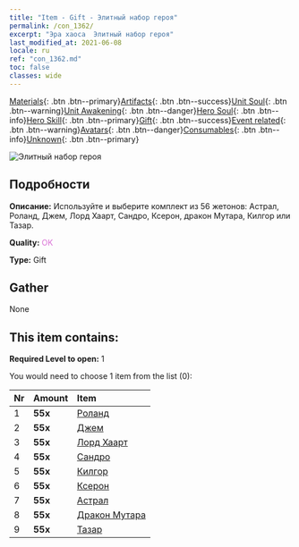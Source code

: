 ```yaml
---
title: "Item - Gift - Элитный набор героя"
permalink: /con_1362/
excerpt: "Эра хаоса  Элитный набор героя"
last_modified_at: 2021-06-08
locale: ru
ref: "con_1362.md"
toc: false
classes: wide
---
```

 [Materials](/ItemsRU/){: .btn .btn--primary}[Artifacts](/ItemsRU/Artifacts/){: .btn .btn--success}[Unit Soul](/ItemsRU/UnitSoul/){: .btn .btn--warning}[Unit Awakening](/ItemsRU/UnitAwakening/){: .btn .btn--danger}[Hero Soul](/ItemsRU/HeroSoul/){: .btn .btn--info}[Hero Skill](/ItemsRU/HeroSkill/){: .btn .btn--primary}[Gift](/ItemsRU/Gift/){: .btn .btn--success}[Event related](/ItemsRU/Events/){: .btn .btn--warning}[Avatars](/ItemsRU/Avatars/){: .btn .btn--danger}[Consumables](/ItemsRU/Consumables/){: .btn .btn--info}[Unknown](/ItemsRU/Unknown/){: .btn .btn--primary}

 ![Элитный набор героя](/images/t/i_907065.png)

## Подробности
 **Описание:** Используйте и выберите комплект из 56 жетонов: Астрал, Роланд, Джем, Лорд Хаарт, Сандро, Ксерон, дракон Мутара, Килгор или Тазар.

 **Quality:** <span style="color: #DA70D6">OK</span>

 **Type:** Gift

## Gather

  None

## This item contains:

 **Required Level to open:** 1

 You would need to choose 1 item from the list (0):

  | Nr | Amount |     Item    |
  |:---|:-------|:------------|
  | 1 |  **55x** | [Роланд](/ItemsRU/her_362/) |  | 
  | 2 |  **55x** | [Джем](/ItemsRU/her_369/) |  | 
  | 3 |  **55x** | [Лорд Хаарт](/ItemsRU/her_370/) |  | 
  | 4 |  **55x** | [Сандро](/ItemsRU/her_371/) |  | 
  | 5 |  **55x** | [Килгор](/ItemsRU/her_374/) |  | 
  | 6 |  **55x** | [Ксерон](/ItemsRU/her_383/) |  | 
  | 7 |  **55x** | [Астрал](/ItemsRU/her_388/) |  | 
  | 8 |  **55x** | [Дракон Мутара](/ItemsRU/her_390/) |  | 
  | 9 |  **55x** | [Тазар](/ItemsRU/her_393/) |  | 
